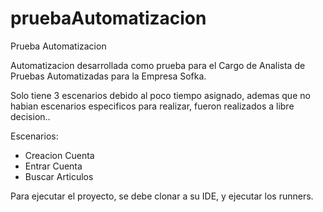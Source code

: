 # pruebaAutomatizacion
Prueba Automatizacion

Automatizacion desarrollada como prueba para el Cargo de Analista de Pruebas Automatizadas para la Empresa Sofka.

Solo tiene 3 escenarios debido al poco tiempo asignado, ademas que no habian escenarios especificos para realizar, fueron realizados a libre decision..

Escenarios:
- Creacion Cuenta
- Entrar Cuenta
- Buscar Articulos

Para ejecutar el proyecto, se debe clonar a su IDE, y ejecutar los runners.

